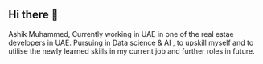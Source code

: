 ## Hi there 👋 

Ashik Muhammed, Currently working in UAE in one of the real estae developers in UAE. Pursuing in Data science & AI , to upskill myself and to utilise the newly learned skills in my current job and further roles in future.

<!--
**ashikmuhammed03/ashikmuhammed03** is a ✨ _special_ ✨ repository because its `README.md` (this file) appears on your GitHub profile.

Here are some ideas to get you started:

- 🔭 I’m currently working on 
- 🌱 I’m currently learning skills to upskill myself in Data Science in order to utilise the skills in my current job role.
- 👯 I’m looking to collaborate on ...
- 🤔 I’m looking for help with ...
- 💬 Ask me about ...
- 📫 How to reach me: You can connect me on Linked in : linkedin.com/in/ashik-muhammed-b898a755 
- 😄 Pronouns: ...
- ⚡ Fun fact: ...
-->
